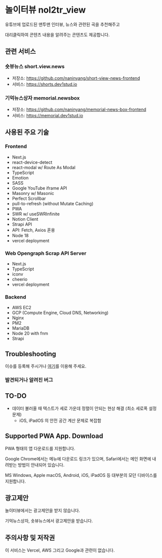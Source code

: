 # 놀이터뷰 nol2tr_view

유튜브에 업로드된 맨투맨 인터뷰, 뉴스와 관련된 곡을 추천해주고

대리클릭하여 콘텐츠 내용을 알려주는 콘텐츠도 제공합니다.

## 관련 서비스

### 숏뷰뉴스 short.view.news

- 저장소: https://github.com/naninyang/short-view-news-frontend
- 서비스: https://shorts.dev1stud.io

### 기억뉴스상자 memorial.newsbox

- 저장소: https://github.com/naninyang/memorial-news-box-frontend
- 서비스: https://memorial.dev1stud.io

## 사용된 주요 기술

### Frontend

- Next.js
- react-device-detect
- react-modal w/ Route As Modal
- TypeScript
- Emotion
- SASS
- Google YouTube iframe API
- Masonry w/ Masonic
- Perfect Scrollbar
- pull-to-refresh (without Mutate Caching)
- PWA
- SWR w/ useSWRInfinite
- Notion Client
- Strapi API
- API: Fetch, Axios 혼용
- Node 18
- vercel deployment

### Web Opengraph Scrap API Server

- Next.js
- TypeScript
- iconv
- cheerio
- vercel deployment

### Backend

- AWS EC2
- GCP (Compute Engine, Cloud DNS, Networking)
- Nginx
- PM2
- MariaDB
- Node 20 with fnm
- Strapi

## Troubleshooting

이슈를 등록해 주시거나 [여기](https://nol2tr.dev1stud.io/contact-us)를 이용해 주세요.

### 발견되거나 알려진 버그

## TO-DO

- 데이터 불러올 때 텍스트가 세로 가운데 정렬이 안되는 현상 해결 (최소 세로폭 설정 문제)
  - iOS, iPadOS 의 안전 공간 계산 문제로 복잡함

## Supported PWA App. Download

PWA 형태의 앱 다운로드를 지원합니다.

Google Chrome에서는 메뉴에 다운로드 링크가 있으며, Safari에서는 메인 화면에 내려받는 방법이 안내되어 있습니다.

MS Windows, Apple macOS, Android, iOS, iPadOS 등 대부분의 모던 디바이스를 지원합니다.

## 광고제안

놀이터뷰에서는 광고제안을 받지 않습니다.

기억뉴스상자, 숏뷰뉴스에서 광고제안을 받습니다.

## 주의사항 및 저작권

이 서비스는 Vercel, AWS 그리고 Google과 관련이 없습니다.
